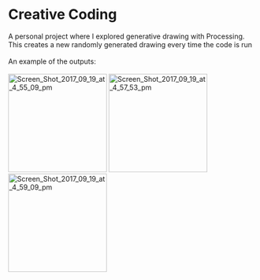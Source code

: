 # Creative Coding
A personal project where I explored generative drawing with Processing. This creates a new randomly generated drawing every time the code is run
<br> <br>
An example of the outputs:
<br><br>
<img src="https://image.ibb.co/bAevg5/Screen_Shot_2017_09_19_at_4_55_09_pm.png" alt="Screen_Shot_2017_09_19_at_4_55_09_pm" width="200" border="0">
<img src="https://image.ibb.co/hxo5g5/Screen_Shot_2017_09_19_at_4_57_53_pm.png" alt="Screen_Shot_2017_09_19_at_4_57_53_pm" width="200" border="0">
<img src="https://image.ibb.co/iFCFg5/Screen_Shot_2017_09_19_at_4_59_09_pm.png" alt="Screen_Shot_2017_09_19_at_4_59_09_pm" width="200" border="0">
